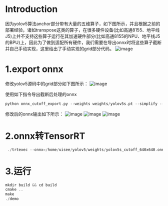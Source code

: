 # Introduction
因为yolov5算法anchor部分带有大量的五维算子，如下图所示，并且根据之前的部署经验，诸如transpose这类的算子，在很多硬件设备(比如高通8155、地平线J5)上并不支持这些算子运行在其加速硬件部分(比如高通8155的NPU、地平线J5的BPU)上，因此为了做到适配所有硬件，我们需要在导出onnx时将这些算子截断并自己手动实现，这里给出了手动实现的grid部分代码。
![image](https://github.com/yhwang-hub/dl_model_deploy/blob/master/yolov7_cutoff_TensorRT/yolov7_grid.png)

# 1.export onnx

修改yolov5源码中的grid部分如下图所示：
![image](https://github.com/yhwang-hub/dl_model_deploy/blob/master/yolov7_cutoff_TensorRT/yolov7_cutoff.png)

使用如下指令导出截断后处理的onnx
```C++
python onnx_cutoff_export.py --weights weights/yolov5s.pt --simplify --opset 11 --include onnx
```
修改后的onnx输出如下所示：
![image](https://github.com/yhwang-hub/dl_model_deploy/blob/master/yolov7_cutoff_TensorRT/yolov7_cutoff_output1.png)
![image](https://github.com/yhwang-hub/dl_model_deploy/blob/master/yolov7_cutoff_TensorRT/yolov7_cutoff_output2.png)
![image](https://github.com/yhwang-hub/dl_model_deploy/blob/master/yolov7_cutoff_TensorRT/yolov7_cutoff_output3.png)

# 2.onnx转TensorRT
```C++
 ./trtexec --onnx=/home/uisee/yolov5/weights/yolov5s_cutoff_640x640.onnx --saveEngine=/home/uisee/disk/dl_model_deploy/yolov5_cutoff_TensorRT/yolov5s_cutoff_640x640.engine
```

# 3.运行
```C++
mkdir build && cd build
cmake ..
make
./demo
```
